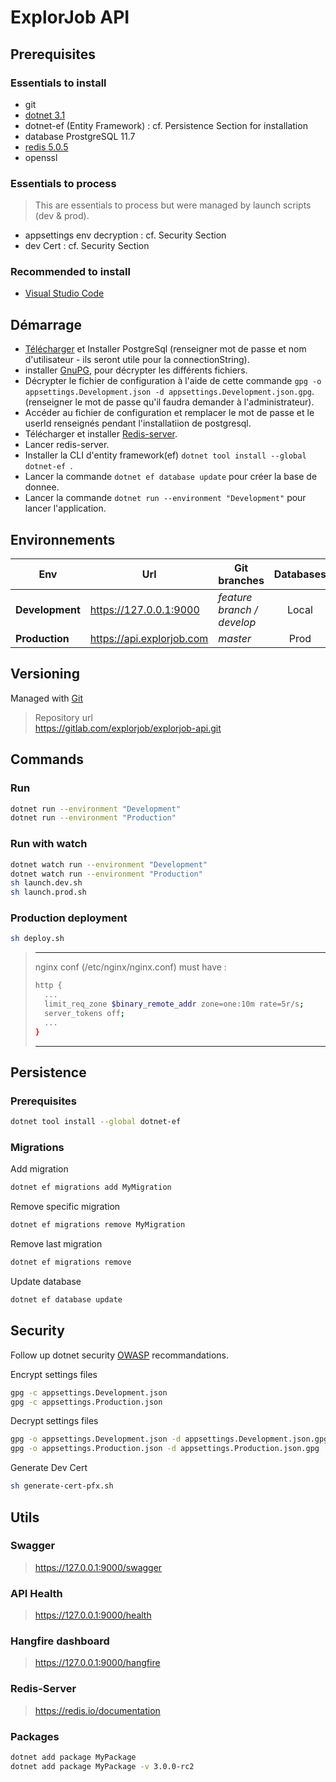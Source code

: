 # ExplorJob API

## Prerequisites

### Essentials to install

- git  
- [dotnet 3.1](https://dotnet.microsoft.com/download/dotnet-core/3.1)  
- dotnet-ef (Entity Framework) : cf. Persistence Section for installation  
- database ProstgreSQL 11.7  
- [redis 5.0.5](https://redis.io)
- openssl

### Essentials to process

> This are essentials to process but were managed by launch scripts (dev & prod).

- appsettings env decryption : cf. Security Section  
- dev Cert : cf. Security Section  

### Recommended to install

- [Visual Studio Code](https://code.visualstudio.com)  
## Démarrage
- [Télécharger](https://www.postgresql.org/) et Installer PostgreSql (renseigner mot de passe et nom d'utilisateur  - ils seront utile pour la connectionString).
- installer [GnuPG](https://gnupg.org/download/index.html), pour décrypter les différents fichiers. 
- Décrypter le fichier de configuration à l'aide de cette commande `gpg -o appsettings.Development.json -d appsettings.Development.json.gpg`. (renseigner le mot de passe qu'il faudra demander à l'administrateur).
- Accéder au fichier de configuration et remplacer le mot de passe et le userId renseignés pendant l'installatiion de postgresql.
- Télécharger et installer [Redis-server](https://redis.io/download).
- Lancer redis-server.
- Installer la CLI d'entity framework(ef) `dotnet tool install --global dotnet-ef `.
- Lancer la commande `dotnet ef database update` pour créer la base de donnee.
- Lancer la commande `dotnet run --environment "Development"` pour lancer l'application.
## Environnements

| Env | Url | Git branches | Databases |
| - | - | - | - |
| **Development** | https://127.0.0.1:9000 | *feature branch / develop* | <center>Local</center> |
| **Production** | https://api.explorjob.com | *master* | <center>Prod</center> |

## Versioning

Managed with [Git](https://git-scm.com)

> Repository url  
> https://gitlab.com/explorjob/explorjob-api.git

## Commands

### Run

```bash
dotnet run --environment "Development"
dotnet run --environment "Production"
```  

### Run with watch

```bash
dotnet watch run --environment "Development"
dotnet watch run --environment "Production"
sh launch.dev.sh
sh launch.prod.sh
```  

### Production deployment

```bash
sh deploy.sh
```  

> ---  
> nginx conf (/etc/nginx/nginx.conf) must have :
> ```bash
> http {
>   ...
>   limit_req_zone $binary_remote_addr zone=one:10m rate=5r/s;
>   server_tokens off;
>   ...
> }
> ```  
> ---  

## Persistence

### Prerequisites

```bash
dotnet tool install --global dotnet-ef
```  

### Migrations

Add migration

```bash
dotnet ef migrations add MyMigration
```  

Remove specific migration

```bash
dotnet ef migrations remove MyMigration
```  

Remove last migration

```bash
dotnet ef migrations remove
```  

Update database

```bash
dotnet ef database update
```  

## Security

Follow up dotnet security [OWASP](https://cheatsheetseries.owasp.org/cheatsheets/DotNet_Security_Cheat_Sheet.html) recommandations.

Encrypt settings files

```bash
gpg -c appsettings.Development.json
gpg -c appsettings.Production.json
```  

Decrypt settings files

```bash
gpg -o appsettings.Development.json -d appsettings.Development.json.gpg
gpg -o appsettings.Production.json -d appsettings.Production.json.gpg
```  

Generate Dev Cert

```bash
sh generate-cert-pfx.sh
```  

## Utils

### Swagger

> https://127.0.0.1:9000/swagger  

### API Health

> https://127.0.0.1:9000/health  

### Hangfire dashboard

> https://127.0.0.1:9000/hangfire  

### Redis-Server

> https://redis.io/documentation

### Packages

```bash
dotnet add package MyPackage
dotnet add package MyPackage -v 3.0.0-rc2
```  
